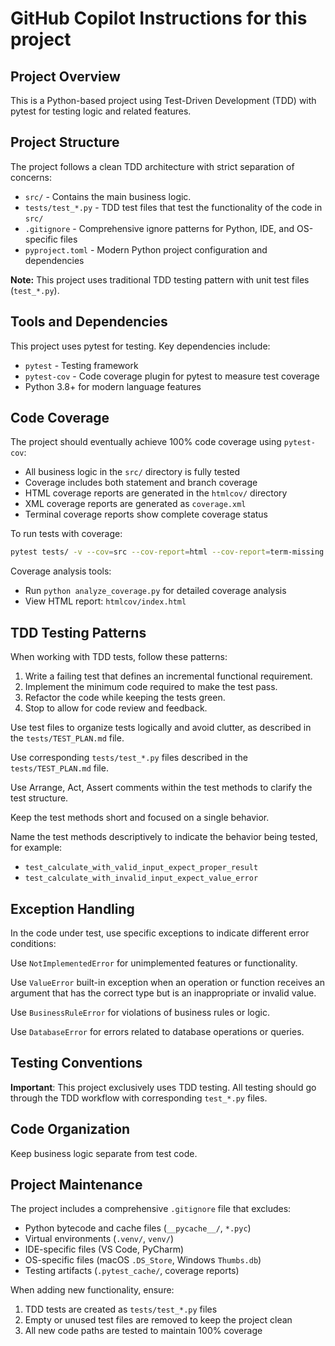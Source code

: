 # GitHub Copilot Instructions for this project

## Project Overview

This is a Python-based project using Test-Driven Development (TDD) with pytest for testing logic and related features.

## Project Structure

The project follows a clean TDD architecture with strict separation of concerns:
- `src/` - Contains the main business logic.
- `tests/test_*.py` - TDD test files that test the functionality of the code in `src/`
- `.gitignore` - Comprehensive ignore patterns for Python, IDE, and OS-specific files
- `pyproject.toml` - Modern Python project configuration and dependencies

**Note:** This project uses traditional TDD testing pattern with unit test files (`test_*.py`).

## Tools and Dependencies

This project uses pytest for testing. Key dependencies include:
- `pytest` - Testing framework
- `pytest-cov` - Code coverage plugin for pytest to measure test coverage
- Python 3.8+ for modern language features

## Code Coverage

The project should eventually achieve 100% code coverage using `pytest-cov`:
- All business logic in the `src/` directory is fully tested
- Coverage includes both statement and branch coverage
- HTML coverage reports are generated in the `htmlcov/` directory
- XML coverage reports are generated as `coverage.xml`
- Terminal coverage reports show complete coverage status

To run tests with coverage:
```bash
pytest tests/ -v --cov=src --cov-report=html --cov-report=term-missing
```

Coverage analysis tools:
- Run `python analyze_coverage.py` for detailed coverage analysis
- View HTML report: `htmlcov/index.html`

## TDD Testing Patterns

When working with TDD tests, follow these patterns:

1. Write a failing test that defines an incremental functional requirement.
2. Implement the minimum code required to make the test pass.
3. Refactor the code while keeping the tests green.
4. Stop to allow for code review and feedback.

Use test files to organize tests logically and avoid clutter, as described in the `tests/TEST_PLAN.md` file.

Use corresponding `tests/test_*.py` files described in the `tests/TEST_PLAN.md` file.

Use Arrange, Act, Assert comments within the test methods to clarify the test structure.

Keep the test methods short and focused on a single behavior.

Name the test methods descriptively to indicate the behavior being tested, for example:
- `test_calculate_with_valid_input_expect_proper_result`
- `test_calculate_with_invalid_input_expect_value_error`

## Exception Handling

In the code under test, use specific exceptions to indicate different error conditions:

Use `NotImplementedError` for unimplemented features or functionality.

Use `ValueError` built-in exception when an operation or function receives an argument that has the correct type but is an inappropriate or invalid value.

Use `BusinessRuleError` for violations of business rules or logic.

Use `DatabaseError` for errors related to database operations or queries.

## Testing Conventions

**Important**: This project exclusively uses TDD testing. All testing should go through the TDD workflow with corresponding `test_*.py` files.

## Code Organization

Keep business logic separate from test code.

## Project Maintenance

The project includes a comprehensive `.gitignore` file that excludes:
- Python bytecode and cache files (`__pycache__/`, `*.pyc`)
- Virtual environments (`.venv/`, `venv/`)
- IDE-specific files (VS Code, PyCharm)
- OS-specific files (macOS `.DS_Store`, Windows `Thumbs.db`)
- Testing artifacts (`.pytest_cache/`, coverage reports)

When adding new functionality, ensure:
1. TDD tests are created as `tests/test_*.py` files
2. Empty or unused test files are removed to keep the project clean
3. All new code paths are tested to maintain 100% coverage